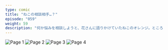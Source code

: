 ```yaml
---
type: comic
title: "ねこの相談相手…？"
episode: "059"
weight: 59
description: "何か悩みを相談しようと、花さんに語りかけていたねこのオレンジ。ところが、その姿をエミリーに見られてしまい、バツが悪くてちょっと慌ててしまいました… 😅 "
---
```


![Page 1](name-1.jpg)
![Page 2](name-2.jpg)
![Page 3](name-3.jpg)
![Page 4](name-4.jpg)
